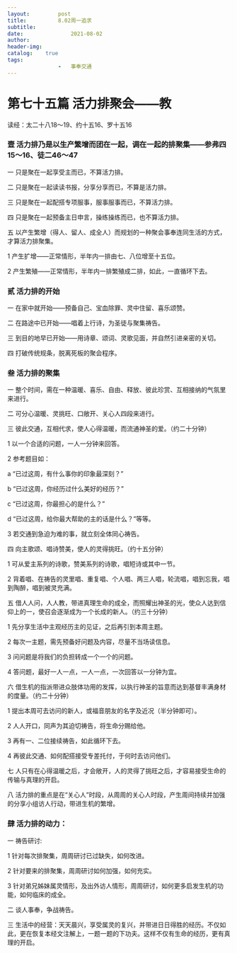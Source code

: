 ```yaml
---
layout:			post
title:			8.02周一追求
subtitle:		
date:				2021-08-02
author:			
header-img:	
catalog:	true
tags:
				-	事奉交通
---
```


# 第七十五篇	活力排聚会——教

读经：太二十八18～19、约十五16、罗十五16

### 壹	活力排乃是以生产繁增而团在一起，调在一起的排聚集——参弗四15～16、徒二46～47

一	只是聚在一起享受主而已，不算活力排。

二	只是聚在一起读读书报，分享分享而已，不算是活力排。

三	只是聚在一起配搭专项服事，服事服事而已，不算活力排。

四	只是聚在一起预备主日申言，操练操练而已，也不算活力排。

五	以产生繁增（得人、留人、成全人）而规划的一种聚会事奉连同生活的方式，才算活力排聚集。

1	产生扩增——正常情形，半年内一排由七、八位增至十五位。

2	产生繁殖——正常情形，半年内一排繁殖成二排，如此，一直循环下去。

### 贰	活力排的开始
一	在家中就开始——预备自己、宝血除罪、灵中住留、喜乐颂赞。

二	在路途中已开始——唱着上行诗，为圣徒与聚集祷告。

三	到目的地早已开始——用诗章、颂词、灵歌见面，并自然引进亲密的关切。

四	打破传统规条，脱离死板的聚会程序。

### 叁	活力排的聚集

一	整个时间，需在一种温暖、喜乐、自由、释放、彼此珍赏、互相接纳的气氛里来进行。

二	可分心温暖、灵挑旺、口敞开、关心人四段来进行。

三	彼此交通，互相代求，使人心得温暖，而流通神圣的爱。（约二十分钟）

1	以一个合适的问题，一人一分钟来回答。

2	参考题目如：

a	“已过这周，有什么事你的印象最深刻？”

b	“已过这周，你经历过什么美好的经历？”

c	“已过这周，你最担心的是什么？”

d	“已过这周，给你最大帮助的主的话是什么？”等等。

3	若交通到急迫为难的事，就立刻全体同心祷告。

四	向主歌颂、唱诗赞美，使人的灵得挑旺。（约十五分钟）

1	可从爱主系列的诗歌，赞美系列的诗歌，唱短诗或其中一节。

2	背着唱、在祷告的灵里唱、重复唱、个人唱、两三人唱，轮流唱，唱到忘我，唱到陶醉，唱到被灵充满。

五	借人人问，人人教，带进真理生命的成全，而照耀出神圣的光，使众人达到信仰上的一，使召会逐渐成为一个长成的新人。（约三十分钟）

1	先分享生活中主观经历主的见证，之后再引到本周主题。

2	每次一主题，需先预备好问题及内容，尽量不当场读信息。

3	问问题是将我们的负担转成一个一个的问题。

4	答问题，最好一人一点，一人一点，一次回答以一分钟为宜。

六	借生机的指派带进众肢体功用的发挥，以执行神圣的旨意而达到基督丰满身材的度量。（约二十分钟）

1	提出本周可去访问的新人，或福音朋友的名字及近况（半分钟即可）。

2	人人开口，同声为其迫切祷告，将生命分赐给他。

3	再有一、二位接续祷告，如此循环下去。

4	再彼此交通、如何配搭接受专差托付，于何时去访问他们。

七	人只有在心得温暖之后，才会敞开，人的灵得了挑旺之后，才容易接受生命的传输与真理的开启。

八	活力排的重点是在“关心人”时段，从周周的关心人时段，产生周间持续并加强的分享小组访人行动，带进生机的繁增。

### 肆	活力排的动力：
一	祷告研讨:

1	针对每次排聚集，周周研讨已过缺失，如何改进。

2	针对要来的排聚集，周周研讨如何加强，如何充实。

3	针对弟兄姊妹属灵情形，及出外访人情形，周周研讨，如何更多启发生机的功能，如何临床的成全。

二	谈人事奉，争战祷告。

三	生活中的经营：天天晨兴，享受属灵的复兴，并带进日日得胜的经历。不仅如此，更在恢复本经文注解上，一题一题的下功夫。这样不仅有生命的经历，更有真理的开启。

